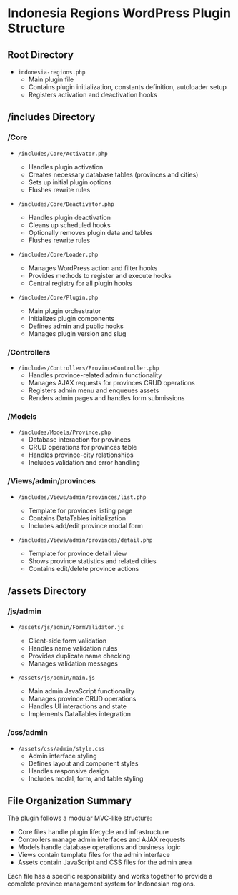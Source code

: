 # Indonesia Regions WordPress Plugin Structure

## Root Directory
- `indonesia-regions.php`
  - Main plugin file
  - Contains plugin initialization, constants definition, autoloader setup
  - Registers activation and deactivation hooks

## /includes Directory

### /Core
- `/includes/Core/Activator.php`
  - Handles plugin activation
  - Creates necessary database tables (provinces and cities)
  - Sets up initial plugin options
  - Flushes rewrite rules

- `/includes/Core/Deactivator.php`
  - Handles plugin deactivation
  - Cleans up scheduled hooks
  - Optionally removes plugin data and tables
  - Flushes rewrite rules

- `/includes/Core/Loader.php`
  - Manages WordPress action and filter hooks
  - Provides methods to register and execute hooks
  - Central registry for all plugin hooks

- `/includes/Core/Plugin.php`
  - Main plugin orchestrator
  - Initializes plugin components
  - Defines admin and public hooks
  - Manages plugin version and slug

### /Controllers
- `/includes/Controllers/ProvinceController.php`
  - Handles province-related admin functionality
  - Manages AJAX requests for provinces CRUD operations
  - Registers admin menu and enqueues assets
  - Renders admin pages and handles form submissions

### /Models
- `/includes/Models/Province.php`
  - Database interaction for provinces
  - CRUD operations for provinces table
  - Handles province-city relationships
  - Includes validation and error handling

### /Views/admin/provinces
- `/includes/Views/admin/provinces/list.php`
  - Template for provinces listing page
  - Contains DataTables initialization
  - Includes add/edit province modal form

- `/includes/Views/admin/provinces/detail.php`
  - Template for province detail view
  - Shows province statistics and related cities
  - Contains edit/delete province actions

## /assets Directory

### /js/admin
- `/assets/js/admin/FormValidator.js`
  - Client-side form validation
  - Handles name validation rules
  - Provides duplicate name checking
  - Manages validation messages

- `/assets/js/admin/main.js`
  - Main admin JavaScript functionality
  - Manages province CRUD operations
  - Handles UI interactions and state
  - Implements DataTables integration

### /css/admin
- `/assets/css/admin/style.css`
  - Admin interface styling
  - Defines layout and component styles
  - Handles responsive design
  - Includes modal, form, and table styling

## File Organization Summary
The plugin follows a modular MVC-like structure:
- Core files handle plugin lifecycle and infrastructure
- Controllers manage admin interfaces and AJAX requests
- Models handle database operations and business logic
- Views contain template files for the admin interface
- Assets contain JavaScript and CSS files for the admin area

Each file has a specific responsibility and works together to provide a complete province management system for Indonesian regions.
